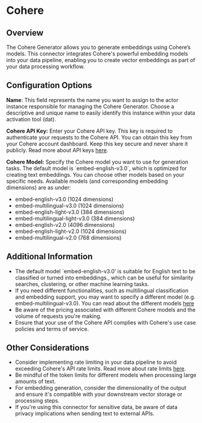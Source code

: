 # Cohere

## Overview

The Cohere Generator allows you to generate embeddings using Cohere’s models. This connector integrates Cohere's powerful embedding models into your data pipeline, enabling you to create vector embeddings as part of your data processing workflow.

## Configuration Options

**Name**:  This field represents the name you want to assign to the actor instance responsible for managing the Cohere Generator. Choose a descriptive and unique name to easily identify this instance within your data activation tool (dat).

**Cohere API Key:** Enter your Cohere API key. This key is required to authenticate your requests to the Cohere API. You can obtain this key from your Cohere account dashboard. Keep this key secure and never share it publicly. Read more about API keys [here](https://docs.cohere.com/v1/docs/rate-limits).

**Cohere Model:** Specify the Cohere model you want to use for generation tasks. The default model is \`embed-english-v3.0\`, which is optimized for creating text embeddings. You can choose other models based on your specific needs. Available models (and corresponding embedding dimensions) are as under:

* embed-english-v3.0 (1024 dimensions)
* embed-multilingual-v3.0 (1024 dimensions)
* embed-english-light-v3.0 (384 dimensions)
* embed-multilingual-light-v3.0 (384 dimensions)
* embed-english-v2.0 (4096 dimensions)
* embed-english-light-v2.0 (1024 dimensions)
* embed-multilingual-v2.0 (768 dimensions)

## Additional Information

* The default model \`embed-english-v3.0’ is suitable for English text to be classified or turned into embeddings., which can be useful for similarity searches, clustering, or other machine learning tasks.
* If you need different functionalities, such as multilingual classification and embedding support, you may want to specify a different model (e.g. embed-multilingual-v3.0).  You can read about the different models [here](https://docs.cohere.com/docs/models#embed)
* Be aware of the pricing associated with different Cohere models and the volume of requests you're making.
* Ensure that your use of the Cohere API complies with Cohere's use case policies and terms of service.

## Other Considerations

* Consider implementing rate limiting in your data pipeline to avoid exceeding Cohere's API rate limits. Read more about rate limits [here](https://docs.cohere.com/v1/docs/rate-limits).
* Be mindful of the token limits for different models when processing large amounts of text.
* For embedding generation, consider the dimensionality of the output and ensure it's compatible with your downstream vector storage or processing steps.
* If you're using this connector for sensitive data, be aware of data privacy implications when sending text to external APIs.
